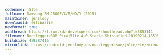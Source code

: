 ```yaml
---
codename: j5lte
fullname: Samsung SM-J500F/G/M/NO/Y (2015)
maintainer: jenslody
downloadid: 69f1b82f19
newformat: true
xdathread: https://forum.xda-developers.com/showthread.php?t=3853544
filename: BootleggersROM-Pie4j5lte.4.0-Stable-Shishufied-20190214-185154.zip
buildsize: 459387416
mirrorlink: https://android.jenslody.de/BootleggersROM/j5lte/Pie/20190214-185154/
---
```


